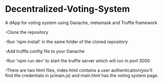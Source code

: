# Decentralized-Voting-System
A dApp for voting system using Ganache, metamask and Truffle framework

-Clone the repository

-Run 'npm install' in the same folder of the cloned repository

-Add truffle.config file to your Ganache

-Run 'npm run dev' to start the truffle server which will run in port 3000

-There are two html files, index.html contains a user authentication(you'll find the credentials in js/main.js) and main.html has the voting system page.

